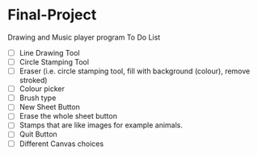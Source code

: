 # Final-Project
Drawing and Music player program
To Do List
- [ ] Line Drawing Tool
- [ ] Circle Stamping Tool
- [ ] Eraser (i.e. circle stamping tool, fill with background (colour), remove stroked)
- [ ] Colour picker
- [ ] Brush type
- [ ] New Sheet Button
- [ ] Erase the whole sheet button
- [ ] Stamps that are like images for example animals.
- [ ] Quit Button
- [ ] Different Canvas choices
